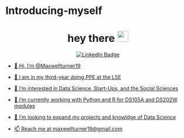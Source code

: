 # Introducing-myself

<h1 align="center">
  hey there
  <img src="https://media.giphy.com/media/hvRJCLFzcasrR4ia7z/giphy.gif" width="30px"/>
</h1>

<!---
Introducing-myself is a ✨ special ✨ repository because its `README.md` (this file) appears on your GitHub profile.
You can click the Preview link to take a look at your changes.
--->

<div id="badges" align="center">
  <a href="[https://www.linkedin.com/in/maxwellfilip-turner/]">
    <img src="https://img.shields.io/badge/LinkedIn-blue?logo=linkedin&logoColor=white" alt="LinkedIn Badge"/>
</div>


- 👋 Hi, I’m @Maxwellturner19
- 💼 I am in my third-year doing PPE at the LSE 
- 👀 I’m interested in Data Science, Start-Ups, and the Social Sciences
- 🌱 I’m currently working with Python and R for DS105A and DS202W modules
- 💞️ I’m looking to expand my projects and knowldge of Data Science 

- 📫 Reach me at maxwellturner19@gmail.com
